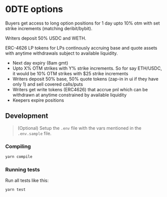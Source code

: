 # 0DTE options

Buyers get access to long option positions for 1 day upto 10% otm with set strike increments (matching deribit/bybit).

Writers deposit 50% USDC and WETH.

ERC-4626 LP tokens for LPs continously accruing base and quote assets with anytime withdrawals subject to available liquidity.

- Next day expiry (8am gmt)
- Upto X% OTM strikes with Y% strike increments. So for say ETH/USDC, it would be 10% OTM strikes with \$25 strike increments
- Writers deposit 50% base, 50% quote tokens (zap-in in ui if they have only 1) and sell covered calls/puts
- Writers get write tokens (ERC4626) that accrue pnl which can be withdrawn at anytime constrained by available liquidity
- Keepers expire positions

## Development

> (Optional) Setup the `.env` file with the vars mentioned in the `.env.sample` file.

### Compiling

```bash
yarn compile
```

### Running tests

Run all tests like this:

```bash
yarn test
```
